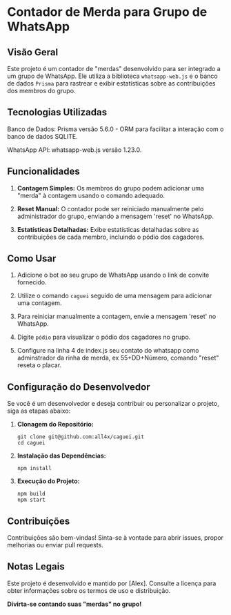 # Contador de Merda para Grupo de WhatsApp

## Visão Geral

Este projeto é um contador de "merdas" desenvolvido para ser integrado a um grupo de WhatsApp. Ele utiliza a biblioteca `whatsapp-web.js` e o banco de dados `Prisma` para rastrear e exibir estatísticas sobre as contribuições dos membros do grupo.

## Tecnologias Utilizadas

Banco de Dados: Prisma versão 5.6.0 - ORM para facilitar a interação com o banco de dados SQLITE.

WhatsApp API: whatsapp-web.js versão 1.23.0.

## Funcionalidades

1. **Contagem Simples:** Os membros do grupo podem adicionar uma "merda" à contagem usando o comando adequado.

2. **Reset Manual:** O contador pode ser reiniciado manualmente pelo administrador do grupo, enviando a mensagem 'reset' no WhatsApp.

3. **Estatísticas Detalhadas:** Exibe estatísticas detalhadas sobre as contribuições de cada membro, incluindo o pódio dos cagadores.

## Como Usar

1. Adicione o bot ao seu grupo de WhatsApp usando o link de convite fornecido.

2. Utilize o comando `caguei` seguido de uma mensagem para adicionar uma contagem.

3. Para reiniciar manualmente a contagem, envie a mensagem 'reset' no WhatsApp.

4. Digite `pódio` para visualizar o pódio dos cagadores no grupo.

5. Configure na linha 4 de index.js seu contato do whatsapp como adminstrador da rinha de merda, ex 55+DD+Número, comando "reset" reseta o placar.
## Configuração do Desenvolvedor

Se você é um desenvolvedor e deseja contribuir ou personalizar o projeto, siga as etapas abaixo:

1. **Clonagem do Repositório:**
   ```
   git clone git@github.com:all4x/caguei.git 
   cd caguei
   ```

2. **Instalação das Dependências:**
   ```
   npm install
   ```

3. **Execução do Projeto:**
   ```
   npm build
   npm start
   ```

## Contribuições

Contribuições são bem-vindas! Sinta-se à vontade para abrir issues, propor melhorias ou enviar pull requests.

## Notas Legais

Este projeto é desenvolvido e mantido por [Alex]. Consulte a licença para obter informações sobre os termos de uso e distribuição.

**Divirta-se contando suas "merdas" no grupo!**
